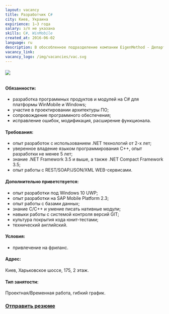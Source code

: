 ```yaml
---
layout: vacancy
title: Разработчик С#
city: Киев, Украина
expirience: 1–3 года
salary: з/п не указана
skills: С#, WinMobile
created_at: 2016-06-02
language: ru
description: В обособленное подразделение компании EigenMethod - Департамент разработки - требуется разработчик C# для участия в разработке мобильных приложений в крупных и сложных проектах.
vacancy_link: 
vacancy_logo: /img/vacancies/vac.svg
---
```


###### ![](/img/vacancies/Title.jpg)

#### Обязанности:  
* разработка программных продуктов и модулей на C# для платформы WinMobile и Windows;  
* участие в проектировании архитектуры ПО;  
* сопровождение программного обеспечения;  
* исправление ошибок, модификация, расширение функционала.  

#### Требования:  
* опыт разработок с использованием .NET технологий от 2-х лет;  
* уверенное владение языком программирования C++, опыт разработки не менее 5 лет;  
* знание .NET Framework 3.5 и выше, а также .NET Compact Framework 3.5;  
* опыт работы с REST/SOAP/JSON/XML WEB-сервисами.  

#### Дополнительно приветствуется:  
* опыт разработки под Windows 10 UWP;  
* опыт разработки на SAP Mobile Platform 2.3;  
* опыт работы с базами данных;  
* знание C/C++ и умение писать нативные модули;  
* навыки работы с системой контроля версий GIT;
* культура покрытия кода юнит-тестами;  
* технический английский.  

#### Условия:  
* привлечение на фриланс.  

#### Адрес:
Киев, Харьковское шоссе, 175, 2 этаж.  

#### Тип занятости:
Проектная/Временная работа, гибкий график.  

### [Отправить резюме][mail]

[//]: #
   [mail]: <mailto:hr@eigenmethod.com>
